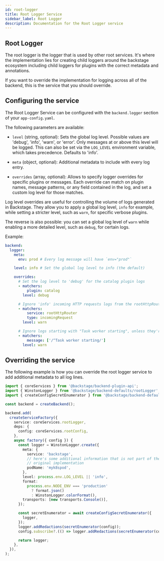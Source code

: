 ```yaml
---
id: root-logger
title: Root Logger Service
sidebar_label: Root Logger
description: Documentation for the Root Logger service
---
```


## Root Logger

The root logger is the logger that is used by other root services. It's where the implementation lies for creating child loggers around the backstage ecosystem including child loggers for plugins with the correct metadata and annotations.

If you want to override the implementation for logging across all of the backend, this is the service that you should override.

## Configuring the service

The Root Logger Service can be configured with the `backend.logger` section of your `app-config.yaml`.

The following parameters are available:

- `level` (string, optional): Sets the global log level. Possible values are 'debug', 'info', 'warn', or 'error'. Only messages at or above this level will be logged. This can also be set via the `LOG_LEVEL` environment variable, which takes precedence. Defaults to 'info'.

- `meta` (object, optional): Additional metadata to include with every log entry.

- `overrides` (array, optional): Allows to specify logger overrides for specific plugins or messages. Each override can match on plugin names, message patterns, or any field contained in the log, and set a custom log level for those matches.

Log level overrides are useful for controlling the volume of logs generated in Backstage.
They allow you to apply a global log level, `info` for example, while setting a stricter level, such as `warn`, for specific verbose plugins.

The reverse is also possible: you can set a global log level of `warn` while enabling a more detailed level, such as `debug`, for certain logs.

Example:

```yaml
backend:
  logger:
    meta:
      env: prod # Every log message will have `env="prod"`

    level: info # Set the global log level to info (the default)

    overrides:
      # Set the log level to 'debug' for the catalog plugin logs
      - matchers:
          plugin: catalog
        level: debug

      # Ignore 'info' incoming HTTP requests logs from the rootHttpRouter service
      - matchers:
          service: rootHttpRouter
          type: incomingRequest
        level: warn

      # Ignore logs starting with "Task worker starting", unless they're warnings or errors
      - matchers:
          message: ['/^Task worker starting/']
        level: warn
```

## Overriding the service

The following example is how you can override the root logger service to add additional metadata to all log lines.

```ts
import { coreServices } from '@backstage/backend-plugin-api';
import { WinstonLogger } from '@backstage/backend-defaults/rootLogger';
import { createConfigSecretEnumerator } from '@backstage/backend-defaults/rootConfig';

const backend = createBackend();

backend.add(
  createServiceFactory({
    service: coreServices.rootLogger,
    deps: {
      config: coreServices.rootConfig,
    },
    async factory({ config }) {
      const logger = WinstonLogger.create({
        meta: {
          service: 'backstage',
          // here's some additional information that is not part of the
          // original implementation
          podName: 'myk8spod',
        },
        level: process.env.LOG_LEVEL || 'info',
        format:
          process.env.NODE_ENV === 'production'
            ? format.json()
            : WinstonLogger.colorFormat(),
        transports: [new transports.Console()],
      });

      const secretEnumerator = await createConfigSecretEnumerator({
        logger,
      });
      logger.addRedactions(secretEnumerator(config));
      config.subscribe?.(() => logger.addRedactions(secretEnumerator(config)));

      return logger;
    },
  }),
);
```
